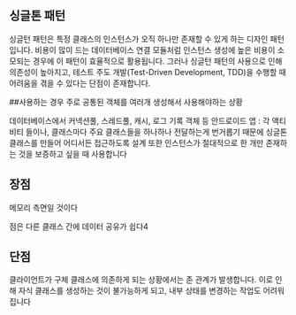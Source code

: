 
## 싱글톤 패턴
싱글턴 패턴은 특정 클래스의 인스턴스가 오직 하나만 존재할 수 있게 하는 디자인 패턴입니다. 비용이 많이 드는 데이터베이스 연결 모듈처럼 인스턴스 생성에 높은 비용이 소모되는 경우에 이 패턴이 효율적으로 활용됩니다. 그러나 싱글턴 패턴의 사용으로 인해 의존성이 높아지고, 테스트 주도 개발(Test-Driven Development, TDD)을 수행할 때 어려움을 겪을 수 있다는 단점이 존재합니다.

##사용하는 경우
주로 공통된 객체를 여러개 생성해서 사용해야하는 상황

데이터베이스에서 커넥션풀, 스레드풀, 캐시, 로그 기록 객체 등
안드로이드 앱 : 각 액티비티 들이나, 클래스마다 주요 클래스들을 하나하나 전달하는게 번거롭기 때문에 싱글톤 클래스를 만들어 어디서든 접근하도록 설계
또한 인스턴스가 절대적으로 한 개만 존재하는 것을 보증하고 싶을 때 사용합니다


## 장점

메모리 측면일 것이다

점은 다른 클래스 간에 데이터 공유가 쉽다4

## 단점

클라이언트가 구체 클래스에 의존하게 되는 상황에서는 존 관계가 발생합니다. 이로 인해 자식 클래스를 생성하는 것이 불가능하게 되고, 내부 상태를 변경하는 작업도 어려워집니다
